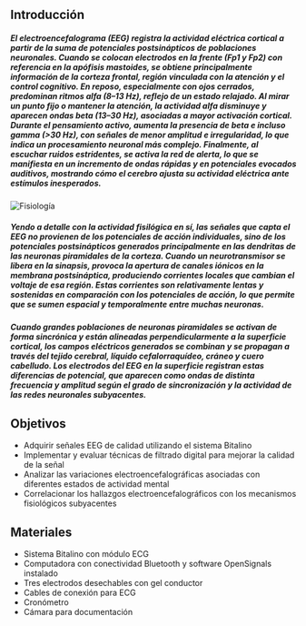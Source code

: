 ## Introducción
##### El electroencefalograma (EEG) registra la actividad eléctrica cortical a partir de la suma de potenciales postsinápticos de poblaciones neuronales. Cuando se colocan electrodos en la frente (Fp1 y Fp2) con referencia en la apófisis mastoides, se obtiene principalmente información de la corteza frontal, región vinculada con la atención y el control cognitivo. En reposo, especialmente con ojos cerrados, predominan ritmos alfa (8–13 Hz), reflejo de un estado relajado. Al mirar un punto fijo o mantener la atención, la actividad alfa disminuye y aparecen ondas beta (13–30 Hz), asociadas a mayor activación cortical. Durante el pensamiento activo, aumenta la presencia de beta e incluso gamma (>30 Hz), con señales de menor amplitud e irregularidad, lo que indica un procesamiento neuronal más complejo. Finalmente, al escuchar ruidos estridentes, se activa la red de alerta, lo que se manifiesta en un incremento de ondas rápidas y en potenciales evocados auditivos, mostrando cómo el cerebro ajusta su actividad eléctrica ante estímulos inesperados.

![Fisiología](https://iastate.pressbooks.pub/app/uploads/sites/37/2022/02/3A-fin3.jpg)

##### Yendo a detalle con la actividad fisilógica en sí, las señales que capta el EEG no provienen de los potenciales de acción individuales, sino de los potenciales postsinápticos generados principalmente en las dendritas de las neuronas piramidales de la corteza. Cuando un neurotransmisor se libera en la sinapsis, provoca la apertura de canales iónicos en la membrana postsináptica, produciendo corrientes locales que cambian el voltaje de esa región. Estas corrientes son relativamente lentas y sostenidas en comparación con los potenciales de acción, lo que permite que se sumen espacial y temporalmente entre muchas neuronas.

##### Cuando grandes poblaciones de neuronas piramidales se activan de forma sincrónica y están alineadas perpendicularmente a la superficie cortical, los campos eléctricos generados se combinan y se propagan a través del tejido cerebral, líquido cefalorraquídeo, cráneo y cuero cabelludo. Los electrodos del EEG en la superficie registran estas diferencias de potencial, que aparecen como ondas de distinta frecuencia y amplitud según el grado de sincronización y la actividad de las redes neuronales subyacentes.

## Objetivos

- Adquirir señales EEG de calidad utilizando el sistema Bitalino
- Implementar y evaluar técnicas de filtrado digital para mejorar la calidad de la señal
- Analizar las variaciones electroencefalográficas asociadas con diferentes estados de actividad mental
- Correlacionar los hallazgos electroencefalográficos con los mecanismos fisiológicos subyacentes

## Materiales

- Sistema Bitalino con módulo ECG
- Computadora con conectividad Bluetooth y software OpenSignals instalado
- Tres electrodos desechables con gel conductor
- Cables de conexión para ECG
- Cronómetro
- Cámara para documentación
